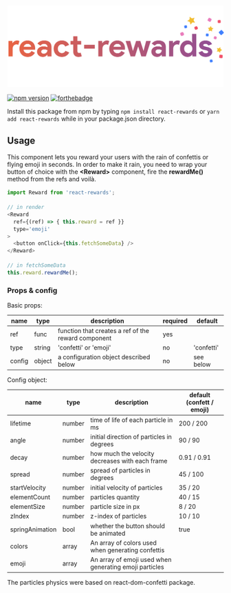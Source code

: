 ![react-rewards logo](react-rewards.png?raw=true "react-rewards")

[![npm version](https://badge.fury.io/js/react-rewards.svg)](https://badge.fury.io/js/react-rewards) [![forthebadge](http://forthebadge.com/badges/makes-people-smile.svg)](http://forthebadge.com)

Install this package from npm by typing ```npm install react-rewards``` or ```yarn add react-rewards``` while in your package.json directory.

## Usage

This component lets you reward your users with the rain of confettis or flying emoji in seconds. In order to make it rain, you need to wrap your button of choice with the **\<Reward\>** component, fire the **rewardMe()** method from the refs and voilà.

```js
import Reward from 'react-rewards';

// in render
<Reward
  ref={(ref) => { this.reward = ref }}
  type='emoji'
>
  <button onClick={this.fetchSomeData} />
</Reward>

// in fetchSomeData
this.reward.rewardMe();
```

### Props & config

Basic props:

| name            | type   | description                                            | required   |default      |
|-----------------|--------|--------------------------------------------------------|------------|-------------|
| ref             | func   | function that creates a ref of the reward component    | yes        |             |
| type            | string | 'confetti' or 'emoji'                                  | no         |'confetti'   |
| config          | object | a configuration object described below                 | no         |see below    |

Config object: 

| name            | type   | description                                            | default (confett / emoji) |
|-----------------|--------|--------------------------------------------------------|---------------------------|
| lifetime        | number | time of life of each particle in ms                    | 200 / 200                 |
| angle           | number | initial direction of particles in degrees              | 90 / 90                   |
| decay           | number | how much the velocity decreases with each frame        | 0.91 / 0.91               |
| spread          | number | spread of particles in degrees                         | 45 / 100                  |
| startVelocity   | number | initial velocity of particles                          | 35 / 20                   |
| elementCount    | number | particles quantity                                     | 40 / 15                   |
| elementSize     | number | particle size in px                                    | 8 / 20                    |
| zIndex          | number | z-index of particles                                   | 10 / 10                   |
| springAnimation | bool   | whether the button should be animated                  | true                      |
| colors          | array  | An array of colors used when generating confettis      |                           |
| emoji           | array  | An array of emoji used when generating emoji particles |                           |



The particles physics were based on react-dom-confetti package.

